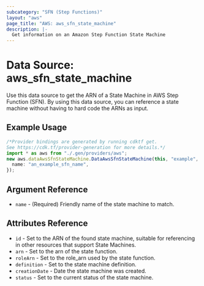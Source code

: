 ```yaml
---
subcategory: "SFN (Step Functions)"
layout: "aws"
page_title: "AWS: aws_sfn_state_machine"
description: |-
  Get information on an Amazon Step Function State Machine
---
```


# Data Source: aws\_sfn\_state\_machine

Use this data source to get the ARN of a State Machine in AWS Step
Function (SFN). By using this data source, you can reference a
state machine without having to hard code the ARNs as input.

## Example Usage

```typescript
/*Provider bindings are generated by running cdktf get.
See https://cdk.tf/provider-generation for more details.*/
import * as aws from "./.gen/providers/aws";
new aws.dataAwsSfnStateMachine.DataAwsSfnStateMachine(this, "example", {
  name: "an_example_sfn_name",
});

```

## Argument Reference

* `name` - (Required) Friendly name of the state machine to match.

## Attributes Reference

* `id` - Set to the ARN of the found state machine, suitable for referencing in other resources that support State Machines.
* `arn` - Set to the arn of the state function.
* `roleArn` - Set to the role\_arn used by the state function.
* `definition` - Set to the state machine definition.
* `creationDate` - Date the state machine was created.
* `status` - Set to the current status of the state machine.
